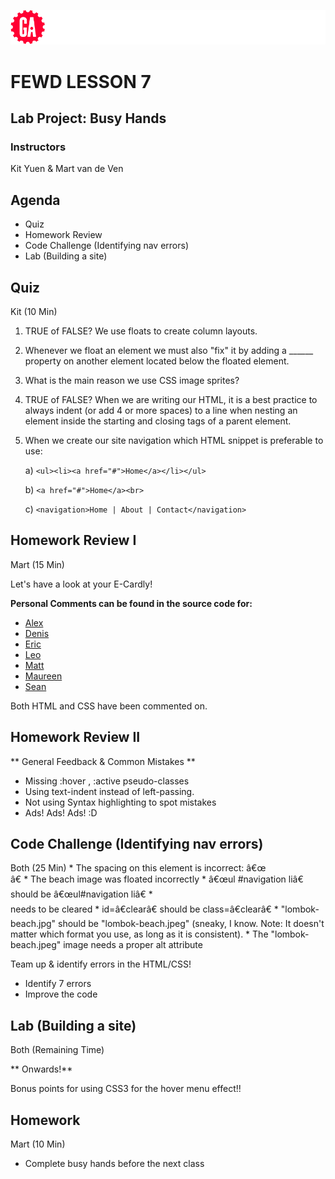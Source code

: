 ![General Assembly](assets/images/ga.png)
# FEWD LESSON 7

## Lab Project: Busy Hands

### Instructors
Kit Yuen & Mart van de Ven 



## Agenda

* Quiz
* Homework Review
* Code Challenge (Identifying nav errors)
* Lab (Building a site)



## Quiz
<aside class="notes">Kit (10 Min)</aside>

1. TRUE of FALSE? We use floats to create column layouts. 

1. Whenever we float an element we must also "fix" it by adding a ______ property on another element located below the floated element.

1. What is the main reason we use CSS image sprites? 

1. TRUE of FALSE? When we are writing our HTML, it is a best practice to always indent (or add 4 or more spaces) to a line when nesting an element inside the starting and closing tags of a parent element.

1. When we create our site navigation which HTML snippet is preferable to use:

      a) `<ul><li><a href="#">Home</a></li></ul>`

      b) `<a href="#">Home</a><br>`

      c) `<navigation>Home | About | Contact</navigation>`



## Homework Review I
<aside class="notes">Mart (15 Min)</aside>

Let's have a look at your E-Cardly!

**Personal Comments can be found in the source code for:**

* [Alex](http://studio.generalassemb.ly/HK/FEWD1/Mart/Mart/lesson7/feedback/Alex/)
* [Denis](http://studio.generalassemb.ly/HK/FEWD1/Mart/Mart/lesson7/feedback/Denis/)
* [Eric](http://studio.generalassemb.ly/HK/FEWD1/Mart/Mart/lesson7/feedback/Eric/)
* [Leo](http://studio.generalassemb.ly/HK/FEWD1/Mart/Mart/lesson7/feedback/Leo/)
* [Matt](http://studio.generalassemb.ly/HK/FEWD1/Mart/Mart/lesson7/feedback/Matt/)
* [Maureen](http://studio.generalassemb.ly/HK/FEWD1/Mart/Mart/lesson7/feedback/Maureen/)
* [Sean](http://studio.generalassemb.ly/HK/FEWD1/Mart/Mart/lesson7/feedback/Sean/)

Both HTML and CSS have been commented on.



## Homework Review II
<aside class="notes"></aside>

** General Feedback & Common Mistakes **

* Missing :hover , :active pseudo-classes
* Using text-indent instead of left-passing.
* Not using Syntax highlighting to spot mistakes
* Ads! Ads! Ads! :D



## Code Challenge (Identifying nav errors)
<aside class="notes">Both (25 Min)
* The spacing on this element is incorrect: â€œ<div id= " container">â€
* The beach image was floated incorrectly
* â€œul #navigation liâ€ should be â€œul#navigation liâ€
* <div id="nav"> needs to be cleared
* id=â€clearâ€ should be class=â€clearâ€
* "lombok-beach.jpg" should be "lombok-beach.jpeg" (sneaky, I know. Note: It doesn't matter which format you use, as long as it is consistent).
* The "lombok-beach.jpeg" image needs a proper alt attribute
</aside>

Team up & identify errors in the HTML/CSS! 

* Identify 7 errors
* Improve the code
 



## Lab (Building a site)
<aside class="notes">Both (Remaining Time)</aside>

** Onwards!**

Bonus points for using CSS3 for the hover menu effect!! 



## Homework
<aside class="notes">Mart (10 Min)</aside>

* Complete busy hands before the next class

